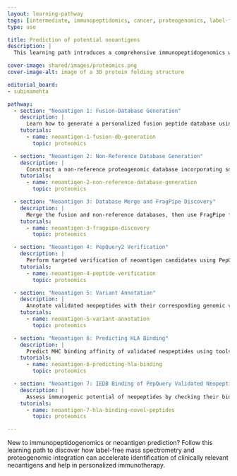 ```yaml
---
layout: learning-pathway
tags: [intermediate, immunopeptidomics, cancer, proteogenomics, label-free]
type: use

title: Prediction of potential neoantigens
description: |
  This learning path introduces a comprehensive immunopeptidogenomics workflow for neoantigen discovery using label-free mass spectrometry data. The modules guide you through fusion and variant database generation, peptide identification with FragPipe, peptide validation using PepQuery2, and immunogenicity assessment through HLA binding predictions and IEDB screening.

cover-image: shared/images/proteomics.png
cover-image-alt: image of a 3D protein folding structure

editorial_board:
- subinamehta

pathway:
  - section: "Neoantigen 1: Fusion-Database Generation"
    description: |
      Learn how to generate a personalized fusion peptide database using RNA-seq data. This step sets the foundation for identifying tumor-specific fusion peptides in downstream analyses.
    tutorials:
      - name: neoantigen-1-fusion-db-generation
        topic: proteomics

  - section: "Neoantigen 2: Non-Reference Database Generation"
    description: |
      Construct a non-reference proteogenomic database incorporating somatic mutations, indels, and other genomic alterations from VCF data.
    tutorials:
      - name: neoantigen-2-non-reference-database-generation
        topic: proteomics

  - section: "Neoantigen 3: Database Merge and FragPipe Discovery"
    description: |
      Merge the fusion and non-reference databases, then use FragPipe for mass spectrometry-based discovery of putative neopeptides.
    tutorials:
      - name: neoantigen-3-fragpipe-discovery
        topic: proteomics

  - section: "Neoantigen 4: PepQuery2 Verification"
    description: |
      Perform targeted verification of neoantigen candidates using PepQuery2 for peptide-spectrum match validation.
    tutorials:
      - name: neoantigen-4-peptide-verification
        topic: proteomics

  - section: "Neoantigen 5: Variant Annotation"
    description: |
      Annotate validated neopeptides with their corresponding genomic variants and protein context.
    tutorials:
      - name: neoantigen-5-variant-annotation
        topic: proteomics

  - section: "Neoantigen 6: Predicting HLA Binding"
    description: |
      Predict MHC binding affinity of validated neopeptides using tools such as NetMHCpan or similar.
    tutorials:
      - name: neoantigen-6-predicting-hla-binding
        topic: proteomics

  - section: "Neoantigen 7: IEDB Binding of PepQuery Validated Neopeptides"
    description: |
      Assess immunogenic potential of neopeptides by checking their binding predictions against immune epitope databases such as IEDB.
    tutorials:
      - name: neoantigen-7-hla-binding-novel-peptides
        topic: proteomics

---
```


New to immunopeptidogenomics or neoantigen prediction? Follow this learning path to discover how label-free mass spectrometry and proteogenomic integration can accelerate identification of clinically relevant neoantigens and help in personalized immunotherapy.
